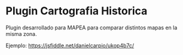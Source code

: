 # Plugin Cartografia Historica
Plugin desarrollado para MAPEA para comparar distintos mapas en la misma zona.

Ejemplo:
https://jsfiddle.net/danielcarpio/ukop4b7c/
